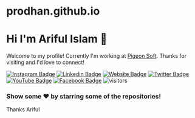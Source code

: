 # prodhan.github.io
# Hi I'm Ariful Islam 👋
Welcome to my profile! Currently I'm working at [Pigeon Soft](https://pigeon-soft.com). Thanks for visiting and I'd love to connect!
<!--Website -->
[![Instagram Badge](https://img.shields.io/badge/-Instagram-e4405f?style=flat-square&logo=Instagram&logoColor=white)](https://instagram.com/arifulweb)
[![Linkedin Badge](https://img.shields.io/badge/-LinkedIn-0e76a8?style=flat-square&logo=Linkedin&logoColor=white)](https://linkedin.com/in/prodhan)
[![Website Badge](https://img.shields.io/badge/Website-3b5998?style=flat-square&logo=google-chrome&logoColor=white)](https://ariful.net)
[![Twitter Badge](https://img.shields.io/badge/-Twitter-00acee?style=flat-square&logo=Twitter&logoColor=white)](https://twitter.com/arif_prodhan)
[![YouTube Badge](https://img.shields.io/badge/-YouTube-e4405f?style=flat-square&logo=Youtube&logoColor=white)](https://youtube.com/arifulislam007/)
[![Facebook Badge](https://img.shields.io/badge/-Facebook-0088cc?style=flat-square&logo=Facebook&logoColor=white)](https://facebook.com/arifulweb007)
![visitors](https://visitor-badge.laobi.icu/badge?page_id=prodhan)


### Show some ❤️ by starring some of the repositories!
Thanks
Ariful
